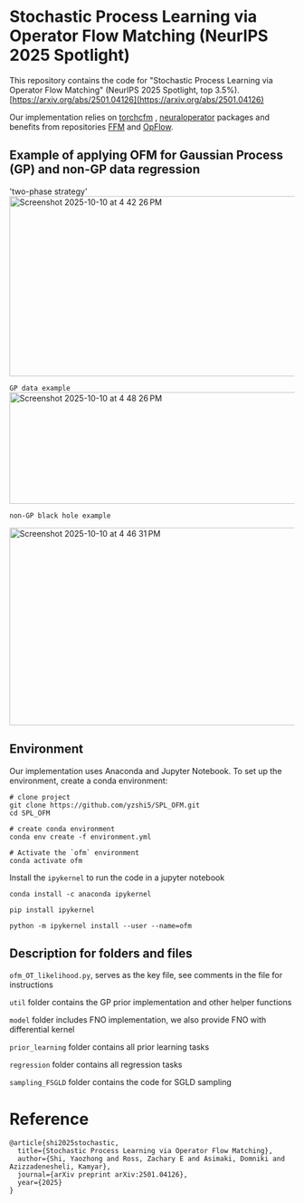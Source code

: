 # Stochastic Process Learning via Operator Flow Matching (NeurIPS 2025 Spotlight)
This repository contains the code for "Stochastic Process Learning via Operator Flow Matching" (NeurIPS 2025 Spotlight, top 3.5%). [https://arxiv.org/abs/2501.04126](https://arxiv.org/abs/2501.04126)

Our implementation relies on [torchcfm](https://github.com/atong01/conditional-flow-matching) , [neuraloperator](https://github.com/neuraloperator/neuraloperator) packages and benefits from repositories [FFM](https://github.com/GavinKerrigan/functional_flow_matching) and [OpFlow](https://github.com/yzshi5/OpFlow). 

## Example of applying OFM for Gaussian Process (GP) and non-GP data regression
'two-phase strategy'
<img width="940" height="318" alt="Screenshot 2025-10-10 at 4 42 26 PM" src="https://github.com/user-attachments/assets/8ef24137-c105-441c-9737-58666453c517" />

`GP data example`
<img width="1023" height="197" alt="Screenshot 2025-10-10 at 4 48 26 PM" src="https://github.com/user-attachments/assets/07b556db-f8f4-4556-bbf7-fef6adf129bc" />

`non-GP black hole example`

<img width="885" height="349" alt="Screenshot 2025-10-10 at 4 46 31 PM" src="https://github.com/user-attachments/assets/e8b382f7-0493-4edc-afec-e8d724163b4e" />



## Environment
Our implementation uses Anaconda and Jupyter Notebook. To set up the environment, create a conda environment:

```
# clone project
git clone https://github.com/yzshi5/SPL_OFM.git
cd SPL_OFM

# create conda environment
conda env create -f environment.yml

# Activate the `ofm` environment
conda activate ofm
```





Install the `ipykernel` to run the code in a jupyter notebook
```
conda install -c anaconda ipykernel

pip install ipykernel

python -m ipykernel install --user --name=ofm
```

## Description for folders and files
`ofm_OT_likelihood.py`, serves as the key file, see comments in the file for instructions

`util` folder contains the GP prior implementation and other helper functions

`model` folder includes FNO implementation, we also provide FNO with differential kernel 

`prior_learning` folder contains all prior learning tasks

`regression` folder contains all regression tasks

`sampling_FSGLD` folder contains the code for SGLD sampling

# Reference
```
@article{shi2025stochastic,
  title={Stochastic Process Learning via Operator Flow Matching},
  author={Shi, Yaozhong and Ross, Zachary E and Asimaki, Domniki and Azizzadenesheli, Kamyar},
  journal={arXiv preprint arXiv:2501.04126},
  year={2025}
}
```
